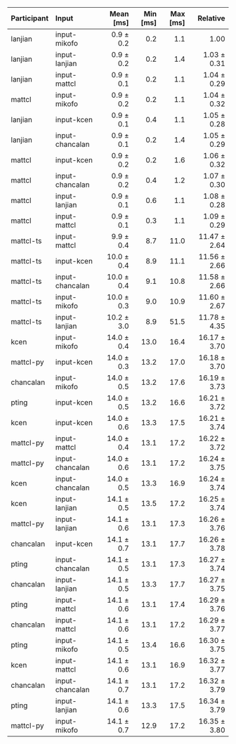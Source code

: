 | Participant | Input | Mean [ms] | Min [ms] | Max [ms] | Relative |
|:---|:---|---:|---:|---:|---:|
| lanjian | input-mikofo | 0.9 ± 0.2 | 0.2 | 1.1 | 1.00 |
| lanjian | input-lanjian | 0.9 ± 0.2 | 0.2 | 1.4 | 1.03 ± 0.31 |
| lanjian | input-mattcl | 0.9 ± 0.1 | 0.2 | 1.1 | 1.04 ± 0.29 |
| mattcl | input-mikofo | 0.9 ± 0.2 | 0.2 | 1.1 | 1.04 ± 0.32 |
| lanjian | input-kcen | 0.9 ± 0.1 | 0.4 | 1.1 | 1.05 ± 0.28 |
| lanjian | input-chancalan | 0.9 ± 0.1 | 0.2 | 1.4 | 1.05 ± 0.29 |
| mattcl | input-kcen | 0.9 ± 0.2 | 0.2 | 1.6 | 1.06 ± 0.32 |
| mattcl | input-chancalan | 0.9 ± 0.2 | 0.4 | 1.2 | 1.07 ± 0.30 |
| mattcl | input-lanjian | 0.9 ± 0.1 | 0.6 | 1.1 | 1.08 ± 0.28 |
| mattcl | input-mattcl | 0.9 ± 0.1 | 0.3 | 1.1 | 1.09 ± 0.29 |
| mattcl-ts | input-mattcl | 9.9 ± 0.4 | 8.7 | 11.0 | 11.47 ± 2.64 |
| mattcl-ts | input-kcen | 10.0 ± 0.4 | 8.9 | 11.1 | 11.56 ± 2.66 |
| mattcl-ts | input-chancalan | 10.0 ± 0.4 | 9.1 | 10.8 | 11.58 ± 2.66 |
| mattcl-ts | input-mikofo | 10.0 ± 0.3 | 9.0 | 10.9 | 11.60 ± 2.67 |
| mattcl-ts | input-lanjian | 10.2 ± 3.0 | 8.9 | 51.5 | 11.78 ± 4.35 |
| kcen | input-mikofo | 14.0 ± 0.4 | 13.0 | 16.4 | 16.17 ± 3.70 |
| mattcl-py | input-kcen | 14.0 ± 0.3 | 13.2 | 17.0 | 16.18 ± 3.70 |
| chancalan | input-mikofo | 14.0 ± 0.5 | 13.2 | 17.6 | 16.19 ± 3.73 |
| pting | input-kcen | 14.0 ± 0.5 | 13.2 | 16.6 | 16.21 ± 3.72 |
| kcen | input-kcen | 14.0 ± 0.6 | 13.3 | 17.5 | 16.21 ± 3.74 |
| mattcl-py | input-mattcl | 14.0 ± 0.4 | 13.1 | 17.2 | 16.22 ± 3.72 |
| mattcl-py | input-chancalan | 14.0 ± 0.6 | 13.1 | 17.2 | 16.24 ± 3.75 |
| kcen | input-chancalan | 14.0 ± 0.5 | 13.3 | 16.9 | 16.24 ± 3.74 |
| kcen | input-lanjian | 14.1 ± 0.5 | 13.5 | 17.2 | 16.25 ± 3.74 |
| mattcl-py | input-lanjian | 14.1 ± 0.6 | 13.1 | 17.3 | 16.26 ± 3.76 |
| chancalan | input-kcen | 14.1 ± 0.7 | 13.1 | 17.7 | 16.26 ± 3.78 |
| pting | input-chancalan | 14.1 ± 0.5 | 13.1 | 17.3 | 16.27 ± 3.74 |
| chancalan | input-lanjian | 14.1 ± 0.5 | 13.3 | 17.7 | 16.27 ± 3.75 |
| pting | input-mattcl | 14.1 ± 0.6 | 13.1 | 17.4 | 16.29 ± 3.76 |
| chancalan | input-mattcl | 14.1 ± 0.6 | 13.1 | 17.2 | 16.29 ± 3.77 |
| pting | input-mikofo | 14.1 ± 0.5 | 13.4 | 16.6 | 16.30 ± 3.75 |
| kcen | input-mattcl | 14.1 ± 0.6 | 13.1 | 16.9 | 16.32 ± 3.77 |
| chancalan | input-chancalan | 14.1 ± 0.7 | 13.1 | 17.2 | 16.32 ± 3.79 |
| pting | input-lanjian | 14.1 ± 0.6 | 13.3 | 17.5 | 16.34 ± 3.79 |
| mattcl-py | input-mikofo | 14.1 ± 0.7 | 12.9 | 17.2 | 16.35 ± 3.80 |
